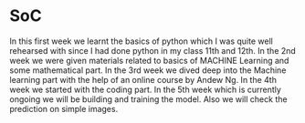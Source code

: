 # SoC 
In this first week we learnt the basics of python which I was quite well rehearsed with since I had done python in my class 11th and 12th. In the 2nd week we were given materials related to basics of MACHINE Learning and some mathematical part. In the 3rd week we dived deep into the Machine learning part with the help of an online course by Andew Ng. In the 4th week we started with the coding part. In the 5th week which is currently ongoing we will be building and training the model. Also we will check the prediction on simple images.
